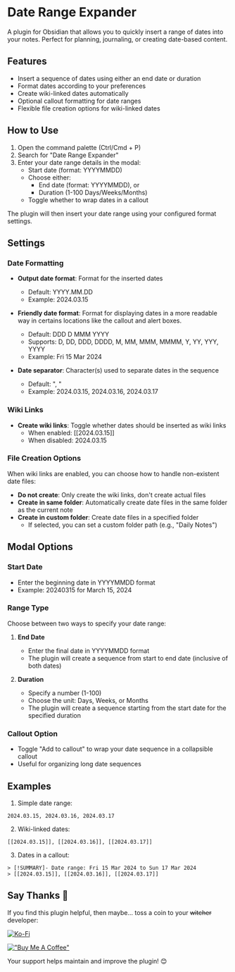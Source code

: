 # Date Range Expander

A plugin for Obsidian that allows you to quickly insert a range of dates into your notes. Perfect for planning, journaling, or creating date-based content.

## Features

- Insert a sequence of dates using either an end date or duration
- Format dates according to your preferences
- Create wiki-linked dates automatically
- Optional callout formatting for date ranges
- Flexible file creation options for wiki-linked dates

## How to Use

1. Open the command palette (Ctrl/Cmd + P)
2. Search for "Date Range Expander"
3. Enter your date range details in the modal:
   - Start date (format: YYYYMMDD)
   - Choose either:
     - End date (format: YYYYMMDD), or
     - Duration (1-100 Days/Weeks/Months)
   - Toggle whether to wrap dates in a callout

The plugin will then insert your date range using your configured format settings.

## Settings

### Date Formatting

- **Output date format**: Format for the inserted dates
  - Default: YYYY.MM.DD
  - Example: 2024.03.15

- **Friendly date format**: Format for displaying dates in a more readable way in certains locations like the callout and alert boxes.
  - Default: DDD D MMM YYYY
  - Supports: D, DD, DDD, DDDD, M, MM, MMM, MMMM, Y, YY, YYY, YYYY
  - Example: Fri 15 Mar 2024

- **Date separator**: Character(s) used to separate dates in the sequence
  - Default: ", "
  - Example: 2024.03.15, 2024.03.16, 2024.03.17

### Wiki Links

- **Create wiki links**: Toggle whether dates should be inserted as wiki links
  - When enabled: [[2024.03.15]]
  - When disabled: 2024.03.15

### File Creation Options

When wiki links are enabled, you can choose how to handle non-existent date files:

- **Do not create**: Only create the wiki links, don't create actual files
- **Create in same folder**: Automatically create date files in the same folder as the current note
- **Create in custom folder**: Create date files in a specified folder
  - If selected, you can set a custom folder path (e.g., "Daily Notes")

## Modal Options

### Start Date
- Enter the beginning date in YYYYMMDD format
- Example: 20240315 for March 15, 2024

### Range Type
Choose between two ways to specify your date range:

1. **End Date**
   - Enter the final date in YYYYMMDD format
   - The plugin will create a sequence from start to end date (inclusive of both dates)

2. **Duration**
   - Specify a number (1-100)
   - Choose the unit: Days, Weeks, or Months
   - The plugin will create a sequence starting from the start date for the specified duration

### Callout Option
- Toggle "Add to callout" to wrap your date sequence in a collapsible callout
- Useful for organizing long date sequences

## Examples

1. Simple date range:
```
2024.03.15, 2024.03.16, 2024.03.17
```

2. Wiki-linked dates:
```
[[2024.03.15]], [[2024.03.16]], [[2024.03.17]]
```

3. Dates in a callout:
```
> [!SUMMARY]- Date range: Fri 15 Mar 2024 to Sun 17 Mar 2024
> [[2024.03.15]], [[2024.03.16]], [[2024.03.17]] 
```

## Say Thanks 🙏

If you find this plugin helpful, then maybe... toss a coin to your ~~witcher~~ developer:

[![Ko-Fi](https://ko-fi.com/img/githubbutton_sm.svg)](https://ko-fi.com/mildeveloper)

[!["Buy Me A Coffee"](https://www.buymeacoffee.com/assets/img/custom_images/orange_img.png)](https://buymeacoffee.com/mildeveloper)

Your support helps maintain and improve the plugin! 😊
